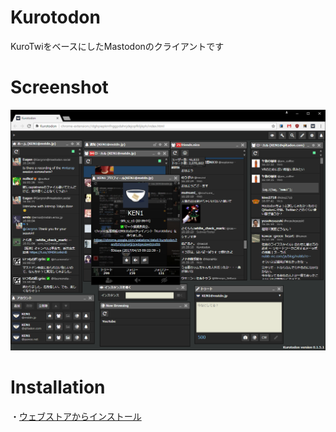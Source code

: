 Kurotodon
=============

KuroTwiをベースにしたMastodonのクライアントです

Screenshot
=============

![Screenshot](./images/screenshot.png)

Installation
=============
・[ウェブストアからインストール](https://chrome.google.com/webstore/detail/kurotodon/fandjchmgmejjcjcedgeoileeibjndbb)  
